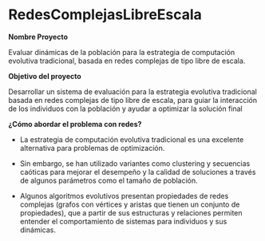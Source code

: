 # RedesComplejasLibreEscala

**Nombre Proyecto** 

Evaluar dinámicas de la población para la estrategia de computación evolutiva tradicional, basada en redes complejas de tipo libre de escala.

**Objetivo del proyecto**

Desarrollar un sistema de evaluación para la estrategia evolutiva tradicional basada en redes complejas de tipo libre de escala, para guiar la interacción de los individuos con la población y ayudar a optimizar la solución final

**¿Cómo abordar el problema con redes?**

* La estrategia de computación evolutiva tradicional es una excelente alternativa para problemas de optimización.

* Sin embargo, se han utilizado variantes como clustering y secuencias caóticas para mejorar el desempeño y la calidad de soluciones a través de algunos parámetros como el tamaño de población.

* Algunos algoritmos evolutivos presentan propiedades de redes complejas (grafos con vértices y aristas que tienen un conjunto de propiedades), que a partir de sus estructuras y relaciones permiten entender el comportamiento de sistemas para individuos y sus dinámicas.



